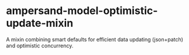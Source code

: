 ampersand-model-optimistic-update-mixin
======================================

A mixin combining smart defaults for efficient data updating (json+patch) and optimistic concurrency.
